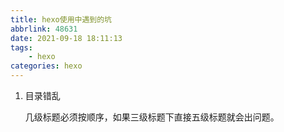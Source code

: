 ```yaml
---
title: hexo使用中遇到的坑
abbrlink: 48631
date: 2021-09-18 18:11:13
tags:
	- hexo
categories: hexo
---
```


1. 目录错乱

   几级标题必须按顺序，如果三级标题下直接五级标题就会出问题。